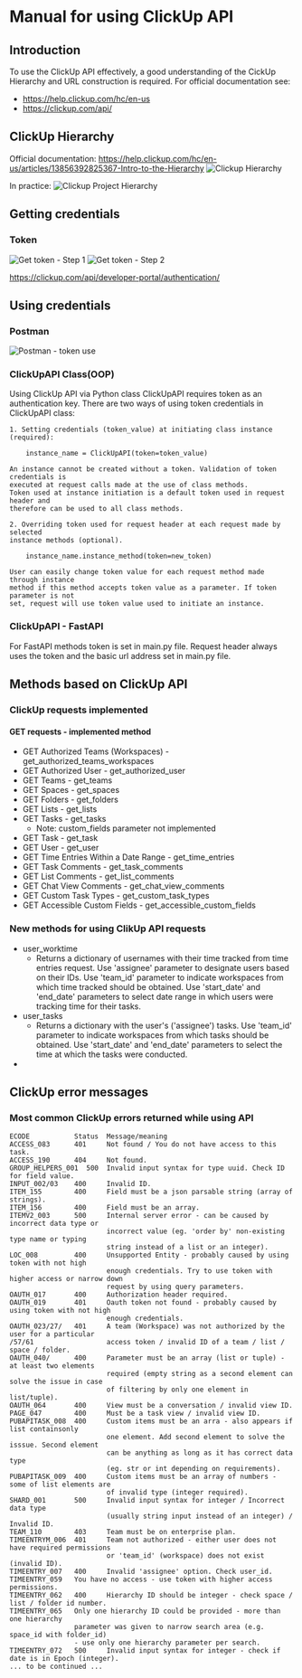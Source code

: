 # Manual for using ClickUp API

## Introduction
To use the ClickUp API effectively, a good understanding of the CickUp Hierarchy and
URL construction is required.
For official documentation see:
- https://help.clickup.com/hc/en-us
- https://clickup.com/api/


## ClickUp Hierarchy

Official documentation:
https://help.clickup.com/hc/en-us/articles/13856392825367-Intro-to-the-Hierarchy
![Clickup Hierarchy](clickup_api_screenshots/hierarchy.png)

In practice:
![Clickup Project Hierarchy](clickup_api_screenshots/project_hierarchy.png)

## Getting credentials
### Token

![Get token - Step 1](clickup_api_screenshots/token_step_1.png)
![Get token - Step 2](clickup_api_screenshots/token_step_2.png)

https://clickup.com/api/developer-portal/authentication/


## Using credentials
### Postman

![Postman - token use](clickup_api_screenshots/token_postman.png)

### ClickUpAPI Class(OOP)

Using ClickUp API via Python class ClickUpAPI requires token as an authentication key.
There are two ways of using token credentials in ClickUpAPI class:

    1. Setting credentials (token_value) at initiating class instance (required):

        instance_name = ClickUpAPI(token=token_value)

    An instance cannot be created without a token. Validation of token credentials is
    executed at request calls made at the use of class methods.
    Token used at instance initiation is a default token used in request header and
    therefore can be used to all class methods.

    2. Overriding token used for request header at each request made by selected
    instance methods (optional).

        instance_name.instance_method(token=new_token)

    User can easily change token value for each request method made through instance
    method if this method accepts token value as a parameter. If token parameter is not
    set, request will use token value used to initiate an instance.

### ClickUpAPI - FastAPI

For FastAPI methods token is set in main.py file. Request header always uses the token
and the basic url address set in main.py file.


## Methods based on ClickUp API

### ClickUp requests implemented
#### GET requests - implemented method
- GET Authorized Teams (Workspaces)     - get_authorized_teams_workspaces
- GET Authorized User                   - get_authorized_user
- GET Teams                             - get_teams
- GET Spaces                            - get_spaces
- GET Folders                           - get_folders
- GET Lists                             - get_lists
- GET Tasks                             - get_tasks
    - Note: custom_fields parameter not implemented
- GET Task                              - get_task
- GET User                              - get_user
- GET Time Entries Within a Date Range  - get_time_entries
- GET Task Comments                     - get_task_comments
- GET List Comments                     - get_list_comments
- GET Chat View Comments                - get_chat_view_comments
- GET Custom Task Types                 - get_custom_task_types
- GET Accessible Custom Fields          - get_accessible_custom_fields

### New methods for using ClikUp API requests
- user_worktime
    - Returns a dictionary of usernames with their time tracked from time entries request.
    Use 'assignee' parameter to designate users based on their IDs.
    Use 'team_id' parameter to indicate workspaces from which time tracked should be obtained.
    Use 'start_date' and 'end_date' parameters to select date range in which users
    were tracking time for their tasks.
- user_tasks
    - Returns a dictionary with the user's ('assignee') tasks.
    Use 'team_id' parameter to indicate workspaces from which tasks should be obtained.
    Use 'start_date' and 'end_date' parameters to select the time at which the tasks
    were conducted.
-


## ClickUp error messages
### Most common ClickUp errors returned while using API

    ECODE           Status  Message/meaning
    ACCESS_083      401     Not found / You do not have access to this task.
    ACCESS_190      404     Not found.
    GROUP_HELPERS_001  500  Invalid input syntax for type uuid. Check ID for field value.
    INPUT_002/03    400     Invalid ID.
    ITEM_155        400     Field must be a json parsable string (array of strings).
    ITEM_156        400     Field must be an array.
    ITEMV2_003      500     Internal server error - can be caused by incorrect data type or
                            incorrect value (eg. 'order by' non-existing type name or typing
                            string instead of a list or an integer).
    LOC_008         400     Unsupported Entity - probably caused by using token with not high
                            enough credentials. Try to use token with higher access or narrow down
                            request by using query parameters.
    OAUTH_017       400     Authorization header required.
    OAUTH_019       401     Oauth token not found - probably caused by using token with not high
                            enough credentials.
    OAUTH_023/27/   401     A team (Workspace) was not authorized by the user for a particular
    /57/61                  access token / invalid ID of a team / list / space / folder.
    OAUTH_040/      400     Parameter must be an array (list or tuple) - at least two elements
                            required (empty string as a second element can solve the issue in case
                            of filtering by only one element in list/tuple).
    OAUTH_064       400     View must be a conversation / invalid view ID.
    PAGE_047        400     Must be a task view / invalid view ID.
    PUBAPITASK_008  400     Custom items must be an arra - also appears if list containsonly
                            one element. Add second element to solve the isssue. Second element
                            can be anything as long as it has correct data type
                            (eg. str or int depending on requirements).
    PUBAPITASK_009  400     Custom items must be an array of numbers - some of list elements are
                            of invalid type (integer required).
    SHARD_001       500     Invalid input syntax for integer / Incorrect data type
                            (usually string input instead of an integer) / Invalid ID.
    TEAM_110        403     Team must be on enterprise plan.
    TIMEENTRYM_006  401     Team not authorized - either user does not have required permissions
                            or 'team_id' (workspace) does not exist (invalid ID).
    TIMEENTRY_007   400     Invalid 'assignee' option. Check user_id.
    TIMEENTRY_059   You have no access - use token with higher access permissions.
    TIMEENTRY_062   400     Hierarchy ID should be integer - check space / list / folder id number.
    TIMEENTRY_065   Only one hierarchy ID could be provided - more than one hierarchy
                    parameter was given to narrow search area (e.g. space_id with folder_id)
                    - use only one hierarchy parameter per search.
    TIMEENTRY_072   500     Invalid input syntax for integer - check if date is in Epoch (integer).
    ... to be continued ...

